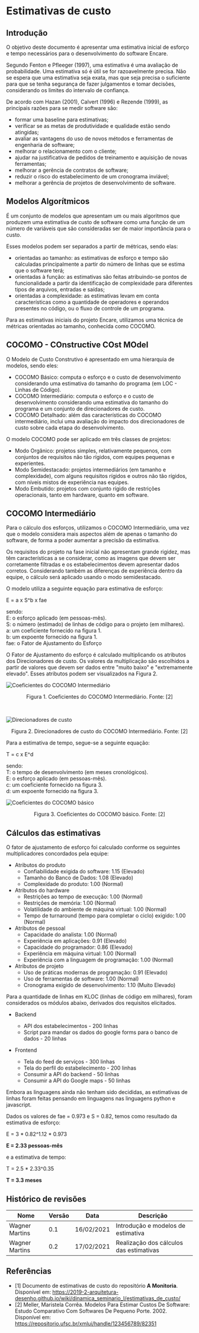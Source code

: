 # Estimativas de custo

## Introdução

O objetivo deste documento é apresentar uma estimativa inicial de esforço e tempo necessários para o desenvolvimento do software Encare.

Segundo Fenton e Pfleeger (1997), uma estimativa é uma avaliação de probabilidade. Uma estimativa só é útil se for razoavelmente precisa. Não se espera que uma estimativa seja exata, mas que seja precisa o suficiente para que se tenha segurança de fazer julgamentos e tomar decisões, considerando os limites do intervalo de confiança.

De acordo com Hazan (2001), Calvert (1996) e Rezende (1999), as principais razões para se medir software são:

- formar uma baseline para estimativas;
- verificar se as metas de produtividade e qualidade estão sendo atingidas;
- avaliar as vantagens do uso de novos métodos e ferramentas de engenharia de software;
- melhorar o relacionamento com o cliente;
- ajudar na justificativa de pedidos de treinamento e aquisição de novas ferramentas;
- melhorar a gerência de contratos de software;
- reduzir o risco do estabelecimento de um cronograma inviável;
- melhorar a gerência de projetos de desenvolvimento de software.

## Modelos Algorítmicos

É um conjunto de modelos que apresentam um ou mais algoritmos que produzem uma estimativa de custo de software como uma função de um número de variáveis que são consideradas ser de maior importância para o custo.

Esses modelos podem ser separados a partir de métricas, sendo elas:

- orientadas ao tamanho: as estimativas de esforço e tempo são calculadas principalmente a partir do número de linhas que se estima que o software terá;
- orientadas à função: as estimativas são feitas atribuindo-se pontos de funcionalidade a partir da identificação de complexidade para diferentes tipos de arquivos, entradas e saídas;
- orientadas a complexidade: as estimativas levam em conta características como a quantidade de operadores e operandos presentes no código, ou o fluxo de controle de um programa.

Para as estimativas iniciais do projeto Encare, utilizamos uma técnica de métricas orientadas ao tamanho, conhecida como COCOMO.

## COCOMO - COnstructive COst MOdel

O Modelo de Custo Construtivo é apresentado em uma hierarquia de modelos, sendo eles:

- COCOMO Básico: computa o esforço e o custo de desenvolvimento considerando uma estimativa do tamanho do programa (em LOC - Linhas de Código).
- COCOMO Intermediário: computa o esforço e o custo de desenvolvimento considerando uma estimativa do tamanho do programa e um conjunto de direcionadores de custo.
- COCOMO Detalhado: além das características do COCOMO intermediário, inclui uma avaliação do impacto dos direcionadores de custo sobre cada etapa do desenvolvimento.

O modelo COCOMO pode ser aplicado em três classes de projetos:

- Modo Orgânico: projetos simples, relativamente pequenos, com conjuntos de requisitos não tão rígidos, com equipes pequenas e experientes.
- Modo Semidestacado: projetos intermediários (em tamanho e complexidade), com alguns requisitos rígidos e outros não tão rígidos, com níveis mistos de experiência nas equipes.
- Modo Embutido: projetos com conjunto rígido de restrições operacionais, tanto em hardware, quanto em software.

## COCOMO Intermediário

Para o cálculo dos esforços, utilizamos o COCOMO Intermediário, uma vez que o modelo considera mais aspectos além de apenas o tamanho do software, de forma a poder aumentar a precisão da estimativa.

Os requisitos do projeto na fase inicial não apresentam grande rigidez, mas têm características a se considerar, como as imagens que devem ser corretamente filtradas e os estabelecimentos devem apresentar dados corretos. Considerando também as diferenças de experiência dentro da equipe, o cálculo será aplicado usando o modo semidestacado.

O modelo utiliza a seguinte equação para estimativa de esforço:

E = a x S^b x fae

sendo:
<br>E: o esforço aplicado (em pessoas-mês).
<br>S: o número (estimado) de linhas de código para o projeto (em milhares).
<br>a: um coeficiente fornecido na figura 1.
<br>b: um expoente fornecido na figura 1.
<br>fae: o Fator de Ajustamento do Esforço

O Fator de Ajustamento do esforço é calculado multiplicando os atributos dos Direcionadores de custo. Os valores da multiplicação são escolhidos a partir de valores que devem ser dados entre "muito baixo" e "extremamente elevado". Esses atributos podem ser visualizados na Figura 2.

![Coeficientes do COCOMO Intermediário](imagens/coeficientes_cocomo_inter.png)
<p align="center">Figura 1. Coeficientes do COCOMO Intermediário. Fonte: [2]</p>
<br>

![Direcionadores de custo](imagens/direcionadores_de_custo.png)
<p align="center">Figura 2. Direcionadores de custo do COCOMO Intermediário. Fonte: [2]</p>

Para a estimativa de tempo, segue-se a seguinte equação:

T = c x E^d

sendo:
<br>T: o tempo de desenvolvimento (em meses cronológicos).
<br>E: o esforço aplicado (em pessoas-mês).
<br>c: um coeficiente fornecido na figura 3.
<br>d: um expoente fornecido na figura 3.

![Coeficientes do COCOMO básico](imagens/coeficientes_cocomo_basico.png)
<p align="center">Figura 3. Coeficientes do COCOMO básico. Fonte: [2]</p>

## Cálculos das estimativas

O fator de ajustamento de esforço foi calculado conforme os seguintes multiplicadores concordados pela equipe:

- Atributos do produto
	- Confiabilidade exigida do software: 1.15 (Elevado)
	- Tamanho do Banco de Dados: 1.08 (Elevado)
	- Complexidade do produto: 1.00 (Normal)
- Atributos do hardware
	- Restrições ao tempo de execução: 1.00 (Normal)
	- Restrições de memória: 1.00 (Normal)
	- Volatilidade do ambiente de máquina virtual: 1.00 (Normal)
	- Tempo de turnaround (tempo para completar o ciclo) exigido: 1.00 (Normal)
- Atributos de pessoal
	- Capacidade do analista: 1.00 (Normal)
	- Experiência em aplicações: 0.91 (Elevado)
	- Capacidade do programador: 0.86 (Elevado)
	- Experiência em máquina virtual: 1.00 (Normal)
	- Experiência com a linguagem de programação: 1.00 (Normal)
- Atributos de projeto
	- Uso de práticas modernas de programação: 0.91 (Elevado)
	- Uso de ferramentas de software: 1.00 (Normal)
	- Cronograma exigido de desenvolvimento: 1.10 (Muito Elevado)

Para a quantidade de linhas em KLOC (linhas de código em milhares), foram considerados os módulos abaixo, derivados dos requisitos elicitados.

- Backend
	- API dos estabelecimentos - 200 linhas
	- Script para mandar os dados do google forms para o banco de dados - 20 linhas

- Frontend
    - Tela do feed de serviços - 300 linhas
    - Tela do perfil do estabelecimento - 200 linhas
    - Consumir a API do backend - 50 linhas
    - Consumir a API do Google maps - 50 linhas

Embora as linguagens ainda não tenham sido decididas, as estimativas de linhas foram feitas pensando em linguagens nas linguagens python e javascript.

Dados os valores de fae = 0.973 e S = 0.82, temos como resultado da estimativa de esforço:

E = 3 * 0.82^1.12 * 0.973

**E = 2.33 pessoas-mês**

e a estimativa de tempo:

T = 2.5 * 2.33^0.35

**T = 3.3 meses**

## Histórico de revisões

|Nome|Versão|Data|Descrição|
|-|-|-|-|
| Wagner Martins | 0.1 | 16/02/2021 | Introdução e modelos de estimativa |
| Wagner Martins | 0.2 | 17/02/2021 | Realização dos cálculos das estimativas |

## Referências

- [1] Documento de estimativas de custo do repositório **A Monitoria**. Disponível em: https://2019-2-arquitetura-desenho.github.io/wiki/dinamica_seminario_I/estimativas_de_custo/
- [2] Meller, Maristela Corrêa. Modelos Para Estimar Custos De Software: Estudo Comparativo Com Softwares De Pequeno Porte. 2002. Disponível em: https://repositorio.ufsc.br/xmlui/handle/123456789/82351
